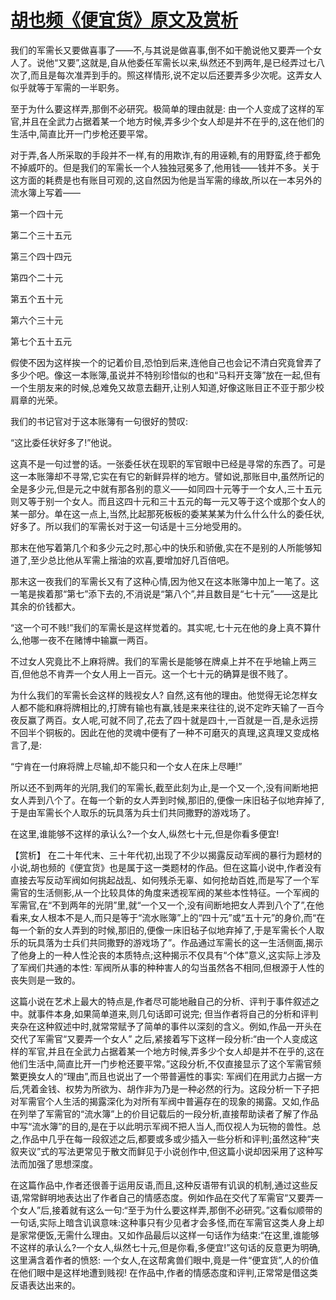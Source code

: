 # [胡也频《便宜货》原文及赏析](https://www.vrrw.net/wx/15044.html)

我们的军需长又要做喜事了——不,与其说是做喜事,倒不如干脆说他又要弄一个女人了。说他“又要”,这就是,自从他委任军需长以来,纵然还不到两年,是已经弄过七八次了,而且是每次准弄到手的。照这样情形,说不定以后还要弄多少次呢。这弄女人似乎就等于军需的一半职务。

至于为什么要这样弄,那倒不必研究。极简单的理由就是: 由一个人变成了这样的军官,并且在全武力占据着某一个地方时候,弄多少个女人却是并不在乎的,这在他们的生活中,简直比开一门步枪还要平常。

对于弄,各人所采取的手段并不一样,有的用欺诈,有的用诬赖,有的用野蛮,终于都免不掉威吓的。但是我们的军需长一个人独独冠冕多了,他用钱——钱并不多。关于这方面的耗费是也有账目可观的,这自然因为他是当军需的缘故,所以在一本另外的流水簿上写着——

第一个四十元

第二个三十五元

第三个四十四元

第四个二十元

第五个五十元

第六个三十元

第七个五十五元

假使不因为这样挨一个的记着价目,恐怕到后来,连他自己也会记不清白究竟曾弄了多少个吧。像这一本账簿,虽说并不特别珍惜似的也和“马料开支簿”放在一起,但有一个生朋友来的时候,总难免又故意去翻开,让别人知道,好像这账目正不亚于那少校肩章的光荣。

我们的书记官对于这本账簿有一句很好的赞叹:

“这比委任状好多了!”他说。

这真不是一句过誉的话。一张委任状在现职的军官眼中已经是寻常的东西了。可是这一本账簿却不寻常,它实在有它的新鲜异样的地方。譬如说,那账目中,虽然所记的全是多少元,但是元之中就有那各别的意义——如同四十元等于一个女人,三十五元则又等于别一个女人。而且这四十元和三十五元的每一元又等于这个或那个女人的某一部分。单在这一点上,当然,比起那死板板的委某某某为什么什么什么的委任状,好多了。所以我们的军需长对于这一句话是十三分地受用的。

那末在他写着第几个和多少元之时,那心中的快乐和骄傲,实在不是别的人所能够知道了,至少总比他从军需上揩油的欢喜,要增加好几百倍吧。

那末这一夜我们的军需长又有了这种心情,因为他又在这本账簿中加上一笔了。这一笔是挨着那“第七”添下去的,不消说是“第八个”,并且数目是“七十元”——这是比其余的价钱都大。

“这一个可不贱!”我们的军需长是这样觉着的。其实呢,七十元在他的身上真不算什么,他哪一夜不在赌博中输赢一两百。

不过女人究竟比不上麻将牌。我们的军需长是能够在牌桌上并不在乎地输上两三百,但他总不肯弄一个女人用上一百元。这一个七十元的确算是很不贱了。

为什么我们的军需长会这样的贱视女人? 自然,这有他的理由。他觉得无论怎样女人都不能和麻将牌相比的,打牌有输也有赢,钱是来来往往的,说不定昨天输了一百今夜反赢了两百。女人呢,可就不同了,花去了四十就是四十,一百就是一百,是永远捞不回半个铜板的。因此在他的灵魂中便有了一种不可磨灭的真理,这真理又变成格言了,是:

“宁肯在一付麻将牌上尽输,却不能只和一个女人在床上尽睡!”

所以还不到两年的光阴,我们的军需长,截至此刻为止,是一个又一个,没有间断地把女人弄到八个了。在每一个新的女人弄到时候,那旧的,便像一床旧毡子似地弃掉了,于是由军需长个人取乐的玩具落为兵士们共同撒野的游戏场了。

在这里,谁能够不这样的承认么?一个女人,纵然七十元,但是你看多便宜!



【赏析】 在二十年代末、三十年代初,出现了不少以揭露反动军阀的暴行为题材的小说,胡也频的《便宜货》也是属于这一类题材的作品。但在这篇小说中,作者没有直接去写反动军阀如何挑起战乱、如何残杀无辜、如何抢劫百姓,而是写了一个军需官的生活侧影,从一个比较具体的角度来透视军阀的某些本性特征。一个军阀的军需官,在“不到两年的光阴”里,就“一个又一个,没有间断地把女人弄到八个了”,在他看来,女人根本不是人,而只是等于“流水账簿”上的“四十元”或“五十元”的身价,而“在每一个新的女人弄到的时候,那旧的,便像一床旧毡子似地弃掉了,于是军需长个人取乐的玩具落为士兵们共同撒野的游戏场了”。作品通过军需长的这一生活侧面,揭示了他身上的一种人性沦丧的本质特点;这种揭示不仅具有“个体”意义,这实际上涉及了军阀们共通的本性: 军阀所从事的种种害人的勾当虽然各不相同,但根源于人性的丧失则是一致的。

这篇小说在艺术上最大的特点是,作者尽可能地融自己的分析、评判于事件叙述之中。就事件本身,如果简单道来,则几句话即可说完; 但当作者将自己的分析和评判夹杂在这种叙述中时,就常常赋予了简单的事件以深刻的含义。例如,作品一开头在交代了军需官“又要弄一个女人” 之后,紧接着写下这样一段分析:“由一个人变成这样的军官,并且在全武力占据着某一个地方时候,弄多少个女人却是并不在乎的,这在他们生活中,简直比开一门步枪还要平常。”这段分析,不仅直接显示了这个军需官频繁更换女人的“理由”,而且也说出了一个带普遍性的事实: 军阀们在用武力占据一方后,凭着金钱、权势为所欲为、胡作非为乃是一种必然的行为。这段分析一下子把对军需官个人生活的揭露深化为对所有军阀中普遍存在的现象的揭露。又如,作品在列举了军需官的“流水簿”上的价目记载后的一段分析,直接帮助读者了解了作品中写“流水簿”的目的,是在于以此明示军阀不把人当人,而仅视人为玩物的兽性。总之,作品中几乎在每一段叙述之后,都要或多或少插入一些分析和评判;虽然这种“夹叙夹议”式的写法更常见于散文而鲜见于小说创作中,但这篇小说却因采用了这种写法而加强了思想深度。

在这篇作品中,作者还很善于运用反语,而且,这种反语带有讥讽的机制,通过这些反语,常常鲜明地表达出了作者自己的情感态度。例如作品在交代了军需官“又要弄一个女人”后,接着就有这么一句:“至于为什么要这样弄,那倒不必研究。”这看似顺带的一句话,实际上暗含讥讽意味:这种事只有少见者才会多怪,而在军需官这类人身上却是家常便饭,无需什么理由。又如作品最后以这样一句话作为结束:“在这里,谁能够不这样的承认么?一个女人,纵然七十元,但是你看,多便宜!”这句话的反意更为明确,这里满含着作者的愤怒: 一个女人,在这帮禽兽们眼中,竟是一件“便宜货”,人的价值在他们眼中是这样地遭到贱视! 在作品中,作者的情感态度和评判,正常常是借这类反语表达出来的。

